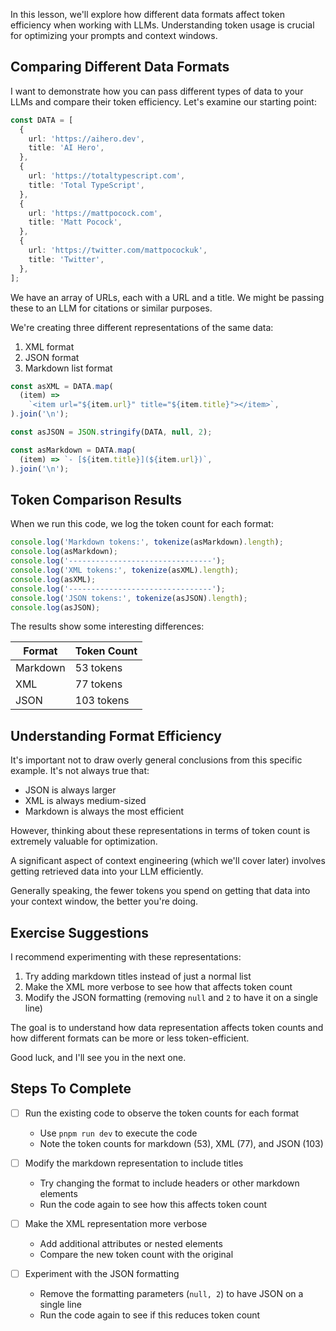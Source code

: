 In this lesson, we'll explore how different data formats affect token efficiency when working with LLMs. Understanding token usage is crucial for optimizing your prompts and context windows.

## Comparing Different Data Formats

I want to demonstrate how you can pass different types of data to your LLMs and compare their token efficiency. Let's examine our starting point:

```ts
const DATA = [
  {
    url: 'https://aihero.dev',
    title: 'AI Hero',
  },
  {
    url: 'https://totaltypescript.com',
    title: 'Total TypeScript',
  },
  {
    url: 'https://mattpocock.com',
    title: 'Matt Pocock',
  },
  {
    url: 'https://twitter.com/mattpocockuk',
    title: 'Twitter',
  },
];
```

We have an array of URLs, each with a URL and a title. We might be passing these to an LLM for citations or similar purposes.

We're creating three different representations of the same data:

1. XML format
2. JSON format
3. Markdown list format

```ts
const asXML = DATA.map(
  (item) =>
    `<item url="${item.url}" title="${item.title}"></item>`,
).join('\n');
```

```ts
const asJSON = JSON.stringify(DATA, null, 2);
```

```ts
const asMarkdown = DATA.map(
  (item) => `- [${item.title}](${item.url})`,
).join('\n');
```

## Token Comparison Results

When we run this code, we log the token count for each format:

```ts
console.log('Markdown tokens:', tokenize(asMarkdown).length);
console.log(asMarkdown);
console.log('--------------------------------');
console.log('XML tokens:', tokenize(asXML).length);
console.log(asXML);
console.log('--------------------------------');
console.log('JSON tokens:', tokenize(asJSON).length);
console.log(asJSON);
```

The results show some interesting differences:

| Format   | Token Count |
| -------- | ----------- |
| Markdown | 53 tokens   |
| XML      | 77 tokens   |
| JSON     | 103 tokens  |

## Understanding Format Efficiency

It's important not to draw overly general conclusions from this specific example. It's not always true that:

- JSON is always larger
- XML is always medium-sized
- Markdown is always the most efficient

However, thinking about these representations in terms of token count is extremely valuable for optimization.

A significant aspect of context engineering (which we'll cover later) involves getting retrieved data into your LLM efficiently.

Generally speaking, the fewer tokens you spend on getting that data into your context window, the better you're doing.

## Exercise Suggestions

I recommend experimenting with these representations:

1. Try adding markdown titles instead of just a normal list
2. Make the XML more verbose to see how that affects token count
3. Modify the JSON formatting (removing `null` and `2` to have it on a single line)

The goal is to understand how data representation affects token counts and how different formats can be more or less token-efficient.

Good luck, and I'll see you in the next one.

## Steps To Complete

- [ ] Run the existing code to observe the token counts for each format
  - Use `pnpm run dev` to execute the code
  - Note the token counts for markdown (53), XML (77), and JSON (103)

- [ ] Modify the markdown representation to include titles
  - Try changing the format to include headers or other markdown elements
  - Run the code again to see how this affects token count

- [ ] Make the XML representation more verbose
  - Add additional attributes or nested elements
  - Compare the new token count with the original

- [ ] Experiment with the JSON formatting
  - Remove the formatting parameters (`null, 2`) to have JSON on a single line
  - Run the code again to see if this reduces token count
